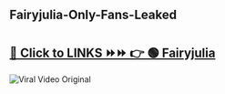 
 ## Fairyjulia-Only-Fans-Leaked

# <h2><a href="https://clipsfans.com/Fairyjulia&ref=git">🔗 Click to LINKS ⏩⏩ 👉 🟢 Fairyjulia </a></h2>

<a href="https://clipsfans.com/Fairyjulia&ref=git" rel="nofollow" data-target="animated-image.originalLink"><img src="https://i.ibb.co.com/xMMVF88/686577567.gif" alt="Viral Video Original" style="max-width: 100%; display: inline-block;" data-target="animated-image.originalImage"></a>
